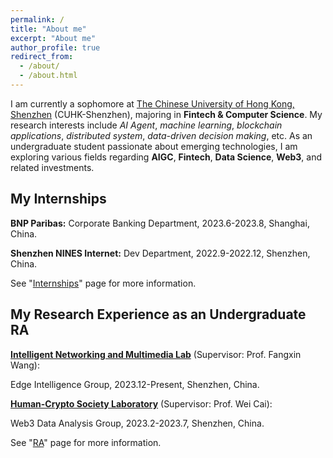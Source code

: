 ```yaml
---
permalink: /
title: "About me"
excerpt: "About me"
author_profile: true
redirect_from: 
  - /about/
  - /about.html
---
```


I am currently a sophomore at [The Chinese University of Hong Kong, Shenzhen](https://www.cuhk.edu.cn/en) (CUHK-Shenzhen), majoring in **Fintech & Computer Science**. My research interests include _AI Agent_, _machine learning_, _blockchain applications_, _distributed system_, _data-driven decision making_, etc. As an undergraduate student passionate about emerging technologies, I am exploring various fields regarding **AIGC**, **Fintech**, **Data Science**, **Web3**, and related investments.

My Internships
------
**BNP Paribas:** Corporate Banking Department, 2023.6-2023.8, Shanghai, China.

**Shenzhen NINES Internet:** Dev Department, 2022.9-2022.12, Shenzhen, China.


See "[Internships](difficult-burger.github.io/internships)" page for more information.

My Research Experience as an Undergraduate RA
------
**[Intelligent Networking and Multimedia Lab](https://mypage.cuhk.edu.cn/academics/wangfangxin/people.html)** (Supervisor: Prof. Fangxin Wang):

Edge Intelligence Group, 2023.12-Present, Shenzhen, China.

**[Human-Crypto Society Laboratory](https://hcslab.cuhk.edu.cn/)** (Supervisor: Prof. Wei Cai):

Web3 Data Analysis Group, 2023.2-2023.7, Shenzhen, China.

See "[RA](difficult-burger.github.io/ra)" page for more information.


